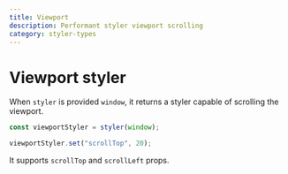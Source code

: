 ```yaml
---
title: Viewport
description: Performant styler viewport scrolling
category: styler-types
---
```


# Viewport styler

When `styler` is provided `window`, it returns a styler capable of scrolling the viewport.

```javascript
const viewportStyler = styler(window);

viewportStyler.set("scrollTop", 20);
```

It supports `scrollTop` and `scrollLeft` props.
